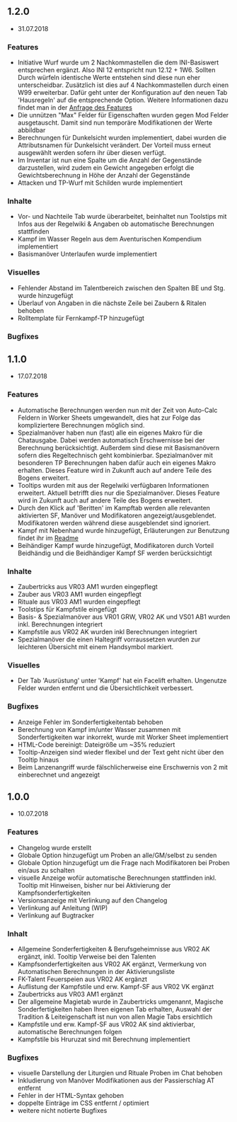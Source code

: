 ## 1.2.0
 - 31.07.2018

 ### Features
 - Initiative Wurf wurde um 2 Nachkommastellen die dem INI-Basiswert entsprechen ergänzt. Also INI 12 entspricht nun 12.12 + 1W6. Sollten Durch würfeln identische Werte entstehen sind diese nun eher unterscheidbar. Zusätzlich ist dies auf 4 Nachkommastellen durch einen W99 erweiterbar. Dafür geht unter der Konfiguration auf den neuen Tab 'Hausregeln' auf die entsprechende Option. Weitere Informationen dazu findet man in der [Anfrage des Features](https://github.com/Meteox/roll20-character-sheets/issues/5)
 - Die unnützen "Max" Felder für Eigenschaften wurden gegen Mod Felder ausgetauscht. Damit sind nun temporäre Modifikationen der Werte abbildbar
 - Berechnungen für Dunkelsicht wurden implementiert, dabei wurden die Attributsnamen für Dunkelsicht verändert. Der Vorteil muss erneut ausgewählt werden sofern ihr über diesen verfügt.
 - Im Inventar ist nun eine Spalte um die Anzahl der Gegenstände darzustellen, wird zudem ein Gewicht angegeben erfolgt die Gewichtsberechnung in Höhe der Anzahl der Gegenstände
 - Attacken und TP-Wurf mit Schilden wurde implementiert

 ### Inhalte
 - Vor- und Nachteile Tab wurde überarbeitet, beinhaltet nun Toolstips mit Infos aus der Regelwiki & Angaben ob automatische Berechnungen stattfinden
 - Kampf im Wasser Regeln aus dem Aventurischen Kompendium implementiert
 - Basismanöver Unterlaufen wurde implementiert

 ### Visuelles
 - Fehlender Abstand im Talentbereich zwischen den Spalten BE und Stg. wurde hinzugefügt
 - Überlauf von Angaben in die nächste Zeile bei Zaubern & Ritalen behoben
 - Rolltemplate für Fernkampf-TP hinzugefügt

 ### Bugfixes


## 1.1.0
 - 17.07.2018

 ### Features
 - Automatische Berechnungen werden nun mit der Zeit von Auto-Calc Feldern in Worker Sheets umgewandelt, dies hat zur Folge das kompliziertere Berechnungen möglich sind.
 - Spezialmanöver haben nun (fast) alle ein eigenes Makro für die Chatausgabe. Dabei werden automatisch Erschwernisse bei der Berechnung berücksichtigt. Außerdem sind diese mit Basismanövern sofern dies Regeltechnisch geht kombinierbar. Spezialmanöver mit besonderen TP Berechnungen haben dafür auch ein eigenes Makro erhalten. Dieses Feature wird in Zukunft auch auf andere Teile des Bogens erweitert.
 - Tooltips wurden mit aus der Regelwiki verfügbaren Informationen erweitert. Aktuell betrifft dies nur die Spezialmanöver. Dieses Feature wird in Zukunft auch auf andere Teile des Bogens erweitert.
 - Durch den Klick auf 'Beritten' im Kampftab werden alle relevanten aktivierten SF, Manöver und Modifikatoren angezeigt/ausgeblendet. Modifikatoren werden während diese ausgeblendet sind ignoriert.
 - Kampf mit Nebenhand wurde hinzugefügt, Erläuterungen zur Benutzung findet ihr im [Readme](https://github.com/Meteox/roll20-character-sheets/blob/master/Das_Schwarze_Auge_5/readme.md)
 - Beihändiger Kampf wurde hinzugefügt, Modifikatoren durch Vorteil Beidhändig und die Beidhändiger Kampf SF werden berücksichtigt

 ### Inhalte
 - Zaubertricks aus VR03 AM1 wurden eingepflegt
 - Zauber aus VR03 AM1 wurden eingepflegt
 - Rituale aus VR03 AM1 wurden eingepflegt
 - Toolstips für Kampfstile eingefügt
 - Basis- & Spezialmanöver aus VR01 GRW, VR02 AK und VS01 AB1 wurden inkl. Berechnungen integriert
 - Kampfstile aus VR02 AK wurden inkl Berechnungen integriert
 - Spezialmanöver die einen Haltegriff vorraussetzen wurden zur leichteren Übersicht mit einem Handsymbol markiert.

 ### Visuelles
 - Der Tab 'Ausrüstung' unter 'Kampf' hat ein Facelift erhalten. Ungenutze Felder wurden entfernt und die Übersichtlichkeit verbessert.

 ### Bugfixes
 - Anzeige Fehler im Sonderfertigkeitentab behoben
 - Berechnung von Kampf im/unter Wasser zusammen mit Sonderfertigkeiten war inkorrekt, wurde mit Worker Sheet implementiert
 - HTML-Code bereinigt: Dateigröße um ~35% reduziert
 - Tooltip-Anzeigen sind wieder flexibel und der Text geht nicht über den Tooltip hinaus
 - Beim Lanzenangriff wurde fälschlicherweise eine Erschwernis von 2 mit einberechnet und angezeigt


## 1.0.0
 - 10.07.2018 
 
 ### Features 
 - Changelog wurde erstellt
 - Globale Option hinzugefügt um Proben an alle/GM/selbst zu senden 
 - Globale Option hinzugefügt um die Frage nach Modifikatoren bei Proben ein/aus zu schalten
 - visuelle Anzeige wofür automatische Berechnungen stattfinden inkl. Tooltip mit Hinweisen, bisher nur bei Aktivierung der Kampfsonderfertigkeiten
 - Versionsanzeige mit Verlinkung auf den Changelog
 - Verlinkung auf Anleitung (WIP)
 - Verlinkung auf Bugtracker
 
 ### Inhalt
 - Allgemeine Sonderfertigkeiten & Berufsgeheimnisse aus VR02 AK ergänzt, inkl. Tooltip Verweise bei den Talenten
 - Kampfsonderfertigkeiten aus VR02 AK ergänzt, Vermerkung von Automatischen Berechnungen in der Aktivierungsliste
 - FK-Talent Feuerspeien aus VR02 AK ergänzt
 - Auflistung der Kampfstile und erw. Kampf-SF aus VR02 VK ergänzt
 - Zaubertricks aus VR03 AM1 ergänzt
 - Der allgemeine Magietab wurde in Zaubertricks umgenannt, Magische Sonderfertigkeiten haben Ihren eigenen Tab erhalten, Auswahl der Tradition & Leiteigenschaft ist nun von allen Magie Tabs ersichtlich
 - Kampfstile und erw. Kampf-SF aus VR02 AK sind aktivierbar, automatische Berechnungen folgen
 - Kampfstile bis Hruruzat sind mit Berechnung implementiert

 ### Bugfixes 
 - visuelle Darstellung der Liturgien und Rituale Proben im Chat behoben 
 - Inkludierung von Manöver Modifikationen aus der Passierschlag AT entfernt
 - Fehler in der HTML-Syntax gehoben
 - doppelte Einträge im CSS entfernt / optimiert
 - weitere nicht notierte Bugfixes